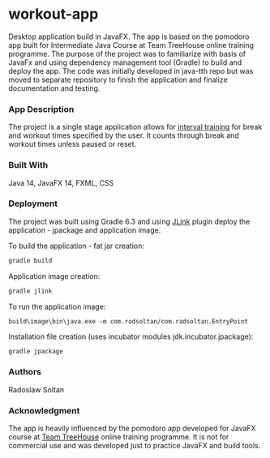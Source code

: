 # workout-app

Desktop application build in JavaFX. The app is based on the pomodoro app built for Intermediate Java Course at Team TreeHouse online training programme. The purpose of the project was to familiarize with basis of JavaFx and using dependency management tool (Gradle) to build and deploy the app. The code was initially developed in java-tth repo but was moved to separate repository to finish the application and finalize documentation and testing.

### App Description

The project is a single stage application allows for [interval training](https://en.wikipedia.org/wiki/Interval_training) for break and workout times specified by the user. It counts through break and workout times unless paused or reset.

### Built With

Java 14, JavaFX 14, FXML, CSS

### Deployment

The project was built using Gradle 6.3 and using [JLink](https://github.com/beryx/badass-jlink-plugin) plugin deploy the application - jpackage and application image.

To build the application - fat jar creation:

```groovy
gradle build
```

Application image creation:

```groovy
gradle jlink
```

To run the application image:

```
build\image\bin\java.exe -m com.radsoltan/com.radsoltan.EntryPoint
```

Installation file creation (uses incubator modules jdk.incubator.jpackage):

```groovy
gradle jpackage
```

### Authors

Radoslaw Soltan

### Acknowledgment 

The app is heavily influenced by the pomodoro app developed for JavaFX course at [Team TreeHouse](https://teamtreehouse.com) online training programme. It is not for commercial use and was developed just to practice JavaFX and build tools.